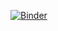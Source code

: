 [![Binder](https://mybinder.org/badge_logo.svg)](https://mybinder.org/v2/gh/QBatista/CtsTimeDP/master)